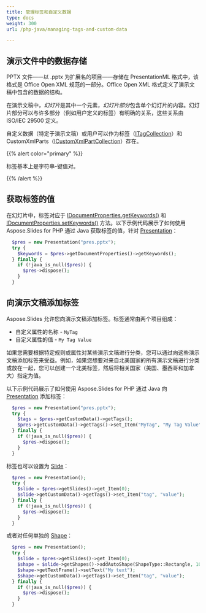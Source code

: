 ```yaml
---
title: 管理标签和自定义数据
type: docs
weight: 300
url: /php-java/managing-tags-and-custom-data

---
```


## 演示文件中的数据存储

PPTX 文件——以 .pptx 为扩展名的项目——存储在 PresentationML 格式中，该格式是 Office Open XML 规范的一部分。Office Open XML 格式定义了演示文稿中包含的数据的结构。

在演示文稿中，*幻灯片*是其中一个元素，*幻灯片部分*包含单个幻灯片的内容。幻灯片部分可以与许多部分（例如用户定义的标签）有明确的关系，这些关系由 ISO/IEC 29500 定义。

自定义数据（特定于演示文稿）或用户可以作为标签（[ITagCollection](https://reference.aspose.com/slides/php-java/aspose.slides/ITagCollection)）和 CustomXmlParts（[ICustomXmlPartCollection](https://reference.aspose.com/slides/php-java/aspose.slides/ICustomXmlPartCollection)）存在。

{{% alert color="primary" %}} 

标签基本上是字符串-键值对。

{{% /alert %}} 

## 获取标签的值

在幻灯片中，标签对应于 [IDocumentProperties.getKeywords()](https://reference.aspose.com/slides/php-java/aspose.slides/IDocumentProperties#getKeywords--) 和 [IDocumentProperties.setKeywords()](https://reference.aspose.com/slides/php-java/aspose.slides/IDocumentProperties#setKeywords-java.lang.String-) 方法。以下示例代码展示了如何使用 Aspose.Slides for PHP 通过 Java 获取标签的值，针对 [Presentation](https://reference.aspose.com/slides/php-java/aspose.slides/Presentation)：

```php
  $pres = new Presentation("pres.pptx");
  try {
    $keywords = $pres->getDocumentProperties()->getKeywords();
  } finally {
    if (!java_is_null($pres)) {
      $pres->dispose();
    }
  }
```

## 向演示文稿添加标签

Aspose.Slides 允许您向演示文稿添加标签。标签通常由两个项目组成：

- 自定义属性的名称 - `MyTag`
- 自定义属性的值 - `My Tag Value`

如果您需要根据特定规则或属性对某些演示文稿进行分类，您可以通过向这些演示文稿添加标签来受益。例如，如果您想要对来自北美国家的所有演示文稿进行分类或放在一起，您可以创建一个北美标签，然后将相关国家（美国、墨西哥和加拿大）指定为值。

以下示例代码展示了如何使用 Aspose.Slides for PHP 通过 Java 向 [Presentation](https://reference.aspose.com/slides/php-java/aspose.slides/Presentation) 添加标签：

```php
  $pres = new Presentation("pres.pptx");
  try {
    $tags = $pres->getCustomData()->getTags();
    $pres->getCustomData()->getTags()->set_Item("MyTag", "My Tag Value");
  } finally {
    if (!java_is_null($pres)) {
      $pres->dispose();
    }
  }
```

标签也可以设置为 [Slide](https://reference.aspose.com/slides/php-java/aspose.slides/ISlide)：

```php
  $pres = new Presentation();
  try {
    $slide = $pres->getSlides()->get_Item(0);
    $slide->getCustomData()->getTags()->set_Item("tag", "value");
  } finally {
    if (!java_is_null($pres)) {
      $pres->dispose();
    }
  }
```

或者对任何单独的 [Shape](https://reference.aspose.com/slides/php-java/aspose.slides/IAutoShape)：

```php
  $pres = new Presentation();
  try {
    $slide = $pres->getSlides()->get_Item(0);
    $shape = $slide->getShapes()->addAutoShape(ShapeType::Rectangle, 10, 10, 100, 50);
    $shape->getTextFrame()->setText("My text");
    $shape->getCustomData()->getTags()->set_Item("tag", "value");
  } finally {
    if (!java_is_null($pres)) {
      $pres->dispose();
    }
  }
```